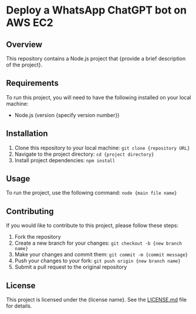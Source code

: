 # Deploy a WhatsApp ChatGPT bot on AWS EC2

## Overview

This repository contains a Node.js project that {provide a brief description of the project}.

## Requirements

To run this project, you will need to have the following installed on your local machine:

- Node.js (version {specify version number})

## Installation

1. Clone this repository to your local machine: `git clone {repository URL}`
2. Navigate to the project directory: `cd {project directory}`
3. Install project dependencies: `npm install`

## Usage

To run the project, use the following command: `node {main file name}`

## Contributing

If you would like to contribute to this project, please follow these steps:

1. Fork the repository
2. Create a new branch for your changes: `git checkout -b {new branch name}`
3. Make your changes and commit them: `git commit -m {commit message}`
4. Push your changes to your fork: `git push origin {new branch name}`
5. Submit a pull request to the original repository

## License

This project is licensed under the {license name}. See the [LICENSE.md](notion://www.notion.so/LICENSE.md) file for details.
